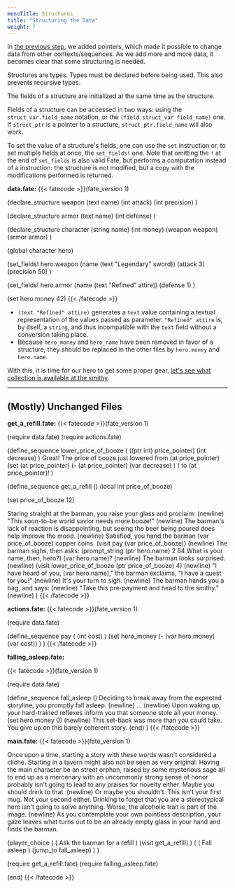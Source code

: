 ```yaml
---
menuTitle: Structures
title: "Structuring the Data"
weight: 7
---
```

In [the previous step](/learn/pointers), we added pointers, which made it
possible to change data from other contexts/sequences. As we add more and more
data, it becomes clear that some structuring is needed.

Structures are types. Types must be declared before being used. This also
prevents recursive types.

The fields of a structure are initialized at the same time as the structure.

Fields of a structure can be accessed in two ways: using the
`struct_var.field_name` notation, or the `(field struct_var field_name)` one.
If `struct_ptr` is a pointer to a structure, `struct_ptr.field_name` will also
work.

To set the value of a structure's fields, one can use the `set` instruction or,
to set multiple fields at once, the `set_fields!` one. Note that omitting the
`!` at the end of `set_fields` is also valid Fate, but performs a computation
instead of a instruction: the structure is not modified, but a copy with the
modifications performed is returned.

**data.fate:**
{{< fatecode >}}(fate_version 1)

(declare_structure weapon
   (text name)
   (int attack)
   (int precision)
)

(declare_structure armor
   (text name)
   (int defense)
)

(declare_structure character
   (string name)
   (int money)
   (weapon weapon)
   (armor armor)
)

(global character hero)

(set_fields! hero.weapon
   (name (text "Legendary" sword))
   (attack 3)
   (precision 50)
)

(set_fields! hero.armor
   (name (text "Refined" attire))
   (defense 1)
)

(set hero.money 42)
{{< /fatecode >}}

* `(text "Refined" attire)` generates a `text` value containing a textual
  representation of the values passed as parameter. `"Refined" attire` is, by
  itself, a `string`, and thus incompatible with the `text` field without a
  conversion taking place.
* Because `hero_money` and `hero_name` have been removed in favor of a
  structure, they should be replaced in the other files by `hero.money` and
  `hero.name`.

With this, it is time for our hero to get some proper gear, [let's see what
collection is available at the smithy](/learn/collections).

----

## (Mostly) Unchanged Files

**get_a_refill.fate:**
{{< fatecode >}}(fate_version 1)

(require data.fate)
(require actions.fate)

(define_sequence lower_price_of_booze
   (
      ((ptr int) price_pointer)
      (int decrease)
   )
   Great! The price of booze just lowered from (at price_pointer)
   (set (at price_pointer)
      (-
         (at price_pointer)
         (var decrease)
      )
   )
   to (at price_pointer)!
)

(define_sequence get_a_refill ()
   (local int price_of_booze)

   (set price_of_booze 12)

   Staring straight at the barman, you raise your glass and proclaim:
   (newline)
   "This soon-to-be world savior needs more booze!"
   (newline)
   The barman's lack of reaction is disappointing, but seeing the beer being
   poured does help improve the mood.
   (newline)
   Satisfied, you hand the barman (var price_of_booze) copper coins.
   (visit pay (var price_of_booze))
   (newline)
   The barman sighs, then asks:
   (prompt_string (ptr hero.name) 2 64 What is your name, then, hero?)
   (var hero.name)?
   (newline)
   The barman looks surprised.
   (newline)
   (visit lower_price_of_booze (ptr price_of_booze) 4)
   (newline)
   "I have heard of you, (var hero.name)," the barman exclaims, "I have a quest
   for you!"
   (newline)
   It's your turn to sigh.
   (newline)
   The barman hands you a bag, and says:
   (newline)
   "Take this pre-payment and head to the smithy."
   (newline)
)
{{< /fatecode >}}

**actions.fate:**
{{< fatecode >}}(fate_version 1)

(require data.fate)

(define_sequence pay ( (int cost) )
   (set hero_money
      (- (var hero.money) (var cost))
   )
)
{{< /fatecode >}}

**falling_asleep.fate:**

{{< fatecode >}}(fate_version 1)

(require data.fate)

(define_sequence fall_asleep ()
   Deciding to break away from the expected storyline, you promptly fall
   asleep.
   (newline)
   ...
   (newline)
   Upon waking up, your hard-trained reflexes inform you that someone stole all
   your money.
   (set hero.money 0)
   (newline)
   This set-back was more than you could take. You give up on this barely
   coherent story.
   (end)
)
{{< /fatecode >}}

**main.fate:**
{{< fatecode >}}(fate_version 1)

Once upon a time, starting a story with these words wasn't considered a cliche.
Starting in a tavern might also not be seen as very original.  Having the main
character be an street orphan, raised by some mysterious sage all to end up as
a mercenary with an uncommonly strong sense of honor probably isn't going to
lead to any praises for novelty either. Maybe you should drink to that.
(newline)
Or maybe you shouldn't. This isn't your first mug. Not your second either.
Drinking to forget that you are a stereotypical hero isn't going to solve
anything. Worse, the alcoholic trait is part of the image.
(newline)
As you contemplate your own pointless description, your gaze leaves what turns
out to be an already empty glass in your hand and finds the barman.

(player_choice
   (
      ( Ask the barman for a refill )
      (visit get_a_refill)
   )
   (
      ( Fall asleep )
      (jump_to fall_asleep)
   )
)

(require get_a_refill.fate)
(require falling_asleep.fate)

(end)
{{< /fatecode >}}
